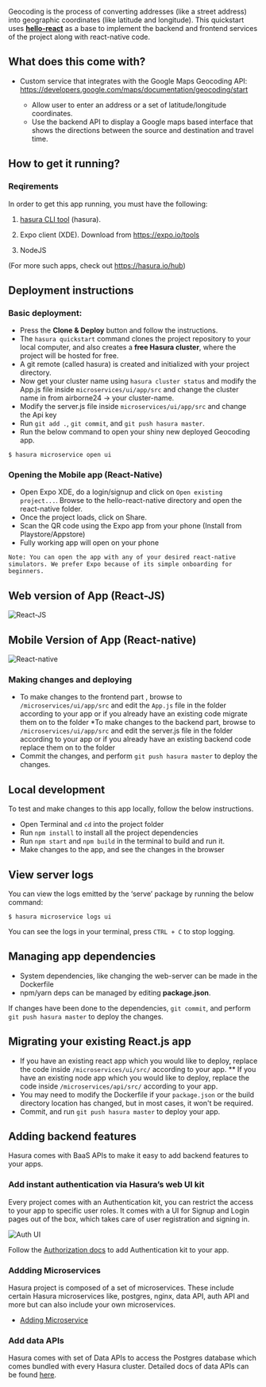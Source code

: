 Geocoding is the process of converting addresses (like a street address) into geographic coordinates (like latitude and longitude).
This quickstart uses [**hello-react**](https://hasura.io/hub/project/hasura/hello-react/deployment-instructions) as a base to implement the backend and frontend services of the project along with react-native code.

## What does this come with?

* Custom service that integrates with the Google Maps Geocoding API: https://developers.google.com/maps/documentation/geocoding/start 

  *  Allow user to enter an address or a set of latitude/longitude coordinates.
   * Use the backend API to display a Google maps based interface that shows the directions between the source and destination and travel time.

## How to get it running?

### Reqirements

In order to get this app running, you must have the following:
1. [hasura CLI tool](https://docs.hasura.io/0.15/manual/install-hasura-cli.html) (hasura).

2. Expo client (XDE). Download from https://expo.io/tools

3. NodeJS

(For more such apps, check out https://hasura.io/hub)


## Deployment instructions

### Basic deployment:

* Press the **Clone & Deploy** button and follow the instructions.
* The `hasura quickstart` command clones the project repository to your local computer, and also creates a **free Hasura cluster**, where the project will be hosted for free.
* A git remote (called hasura) is created and initialized with your project directory.
* Now get your cluster name using `hasura cluster status` and modify the App.js file inside `microservices/ui/app/src` and change the cluster name in from airborne24 -> your cluster-name. 
* Modify the server.js file inside `microservices/ui/app/src` and change the Api key
* Run `git add .`, `git commit`, and `git push hasura master`.
* Run the below command to open your shiny new deployed Geocoding app.
``` shell
$ hasura microservice open ui
```

### Opening the Mobile app (React-Native)

- Open Expo XDE, do a login/signup and click on `Open existing project...`. Browse to the hello-react-native directory and open the react-native folder.
- Once the project loads, click on Share.
- Scan the QR code using the Expo app from your phone (Install from Playstore/Appstore)
- Fully working app will open on your phone

```
Note: You can open the app with any of your desired react-native simulators. We prefer Expo because of its simple onboarding for beginners.
```
## Web version of App (React-JS)

![React-JS](https://github.com/Ash-D23/Geocoding-T49/blob/master/readme-assets/react-js.png)

## Mobile Version of App (React-native)

![React-native](https://github.com/Ash-D23/Geocoding-T49/blob/master/readme-assets/react-native.png)

### Making changes and deploying

* To make changes to the frontend part , browse to `/microservices/ui/app/src` and edit the `App.js` file in the folder according to your app or if you already have an existing code migrate them on to the folder
*To make changes to the backend part, browse to `/microservices/ui/app/src` and edit the server.js file in the folder according to your app or if you already have an existing backend code replace them on to the folder 
* Commit the changes, and perform `git push hasura master` to deploy the changes.


## Local development

To test and make changes to this app locally, follow the below instructions.
* Open Terminal and `cd` into the project folder
* Run `npm install` to install all the project dependencies
* Run `npm start` and `npm build` in the terminal to build and run it.
* Make changes to the app, and see the changes in the browser

## View server logs

You can view the logs emitted by the ‘serve’ package by running the below command:

``` shell
$ hasura microservice logs ui
```
You can see the logs in your terminal, press `CTRL + C` to stop logging.

## Managing app dependencies

* System dependencies, like changing the web-server can be made in the Dockerfile
* npm/yarn deps can be managed by editing **package.json**.

If changes have been done to the dependencies, `git commit`, and perform `git push hasura master` to deploy the changes.

## Migrating your existing React.js app

* If you have an existing react app which you would like to deploy, replace the code inside `/microservices/ui/src/` according to your app.
** If you have an existing node app which you would like to deploy, replace the code inside `/microservices/api/src/` according to your app.
* You may need to modify the Dockerfile if your `package.json` or the build directory location has changed, but in most cases, it won't be required.
* Commit, and run `git push hasura master` to deploy your app.

## Adding backend features

Hasura comes with BaaS APIs to make it easy to add backend features to your apps.

### Add instant authentication via Hasura’s web UI kit

Every project comes with an Authentication kit, you can restrict the access to your app to specific user roles.
It comes with a UI for Signup and Login pages out of the box, which takes care of user registration and signing in.

![Auth UI](https://docs.hasura.io/0.15/_images/uikit-dark.png)

Follow the [Authorization docs](https://docs.hasura.io/0.15/manual/users/uikit.html) to add Authentication kit to your app.

### Addding Microservices

Hasura project is composed of a set of microservices. These include certain Hasura microservices like, postgres, nginx, data API, auth API and more but can also include your own microservices.

* [Adding Microservice](https://docs.hasura.io/0.15/manual/custom-microservices/index.html)

### Add data APIs

Hasura comes with set of Data APIs to access the Postgres database which comes bundled with every Hasura cluster.
Detailed docs of data APIs can be found [here](https://docs.hasura.io/0.15/manual/data/index.html).
